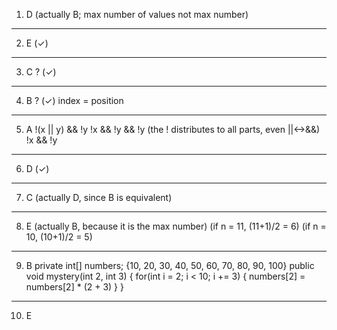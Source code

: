 1. D  (actually B; max number of values not max number)
_____________________________

2. E  (✓)
_____________________________

3. C ? (✓)
_____________________________

4. B ? (✓)
index = position
_____________________________

5. A
!(x || y) && !y 
!x && !y && !y 
(the ! distributes to all parts, even ||<->&&)
!x && !y
_____________________________

6. D  (✓)
_____________________________

7. C  (actually D, since B is equivalent)
_____________________________

8. E  (actually B, because it is the max number)
(if n = 11, (11+1)/2 = 6)
(if n = 10, (10+1)/2 = 5)

_____________________________

9. B 
    private int[] numbers;
    {10, 20, 30, 40, 50, 60, 70, 80, 90, 100}
    public void mystery(int 2, int 3) {
        for(int i = 2; i < 10; i += 3) {
            numbers[2] = numbers[2] * (2 + 3)
        }
    }
_____________________________

10. E